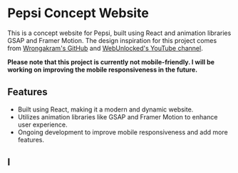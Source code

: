 # Pepsi Concept Website

This is a concept website for Pepsi, built using React and animation libraries GSAP and Framer Motion. The design inspiration for this project comes from [Wrongakram's GitHub](https://github.com/wrongakram) and [WebUnlocked's YouTube channel](https://www.youtube.com/webunlocked).

**Please note that this project is currently not mobile-friendly. I will be working on improving the mobile responsiveness in the future.**
## Features

- Built using React, making it a modern and dynamic website.
- Utilizes animation libraries like GSAP and Framer Motion to enhance user experience.
- Ongoing development to improve mobile responsiveness and add more features.

## I

